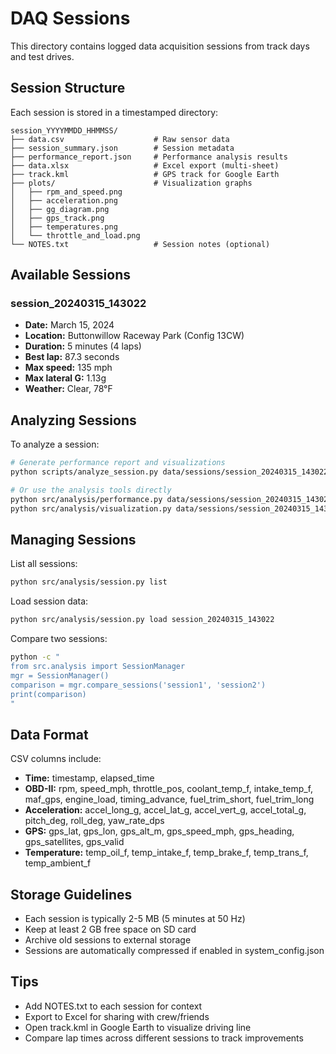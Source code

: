 # DAQ Sessions

This directory contains logged data acquisition sessions from track days and test drives.

## Session Structure

Each session is stored in a timestamped directory:
```
session_YYYYMMDD_HHMMSS/
├── data.csv                    # Raw sensor data
├── session_summary.json        # Session metadata
├── performance_report.json     # Performance analysis results
├── data.xlsx                   # Excel export (multi-sheet)
├── track.kml                   # GPS track for Google Earth
├── plots/                      # Visualization graphs
│   ├── rpm_and_speed.png
│   ├── acceleration.png
│   ├── gg_diagram.png
│   ├── gps_track.png
│   ├── temperatures.png
│   └── throttle_and_load.png
└── NOTES.txt                   # Session notes (optional)
```

## Available Sessions

### session_20240315_143022
- **Date:** March 15, 2024
- **Location:** Buttonwillow Raceway Park (Config 13CW)
- **Duration:** 5 minutes (4 laps)
- **Best lap:** 87.3 seconds
- **Max speed:** 135 mph
- **Max lateral G:** 1.13g
- **Weather:** Clear, 78°F

## Analyzing Sessions

To analyze a session:
```bash
# Generate performance report and visualizations
python scripts/analyze_session.py data/sessions/session_20240315_143022

# Or use the analysis tools directly
python src/analysis/performance.py data/sessions/session_20240315_143022
python src/analysis/visualization.py data/sessions/session_20240315_143022
```

## Managing Sessions

List all sessions:
```bash
python src/analysis/session.py list
```

Load session data:
```bash
python src/analysis/session.py load session_20240315_143022
```

Compare two sessions:
```bash
python -c "
from src.analysis import SessionManager
mgr = SessionManager()
comparison = mgr.compare_sessions('session1', 'session2')
print(comparison)
"
```

## Data Format

CSV columns include:
- **Time:** timestamp, elapsed_time
- **OBD-II:** rpm, speed_mph, throttle_pos, coolant_temp_f, intake_temp_f, maf_gps, engine_load, timing_advance, fuel_trim_short, fuel_trim_long
- **Acceleration:** accel_long_g, accel_lat_g, accel_vert_g, accel_total_g, pitch_deg, roll_deg, yaw_rate_dps
- **GPS:** gps_lat, gps_lon, gps_alt_m, gps_speed_mph, gps_heading, gps_satellites, gps_valid
- **Temperature:** temp_oil_f, temp_intake_f, temp_brake_f, temp_trans_f, temp_ambient_f

## Storage Guidelines

- Each session is typically 2-5 MB (5 minutes at 50 Hz)
- Keep at least 2 GB free space on SD card
- Archive old sessions to external storage
- Sessions are automatically compressed if enabled in system_config.json

## Tips

- Add NOTES.txt to each session for context
- Export to Excel for sharing with crew/friends
- Open track.kml in Google Earth to visualize driving line
- Compare lap times across different sessions to track improvements
